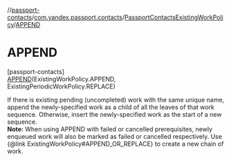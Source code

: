 //[passport-contacts](../../../../index.md)/[com.yandex.passport.contacts](../../index.md)/[PassportContactsExistingWorkPolicy](../index.md)/[APPEND](index.md)

# APPEND

[passport-contacts]\
[APPEND](index.md)(ExistingWorkPolicy.APPEND, ExistingPeriodicWorkPolicy.REPLACE)

If there is existing pending (uncompleted) work with the same unique name, append the newly-specified work as a child of all the leaves of that work sequence.  Otherwise, insert the newly-specified work as the start of a new sequence. <br/><b>Note:</b> When using APPEND with failed or cancelled prerequisites, newly enqueued work will also be marked as failed or cancelled respectively. Use {@link ExistingWorkPolicy#APPEND_OR_REPLACE} to create a new chain of work.
